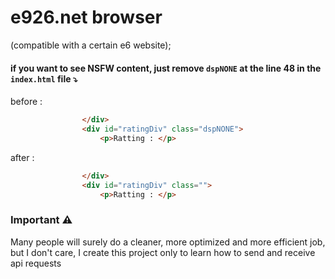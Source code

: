 # e926.net browser


(compatible with a certain e6 website);
#### if you want to see NSFW content, just remove `dspNONE` at the line 48 in the `index.html` file ⤵

before :
```html
                </div>
                <div id="ratingDiv" class="dspNONE">
                    <p>Ratting : </p>
```
after :
```html
                </div>
                <div id="ratingDiv" class="">
                    <p>Ratting : </p>
```


### Important ⚠
Many people will surely do a cleaner, more optimized and more efficient job, but I don't care, I create this project only to learn how to send and receive api requests
